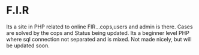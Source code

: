 # F.I.R
Its a site in PHP related to online FIR...cops,users and admin is there. Cases are solved by the cops and Status being updated. Its a beginner level PHP where sql connection not separated and is mixed. Not made nicely, but will be updated soon.
